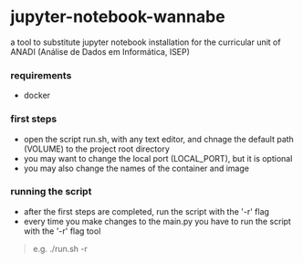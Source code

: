 # jupyter-notebook-wannabe
a tool to substitute jupyter notebook installation for the curricular unit of ANADI (Análise de Dados em Informática, ISEP)

### requirements
- docker

### first steps
- open the script run.sh, with any text editor, and chnage the default path (VOLUME) to the project root directory
- you may want to change the local port (LOCAL_PORT), but it is optional
- you may also change the names of the container and image

### running the script
- after the first steps are completed, run the script with the '-r' flag
- every time you make changes to the main.py you have to run the script with the '-r' flag tool
> e.g. ./run.sh -r
